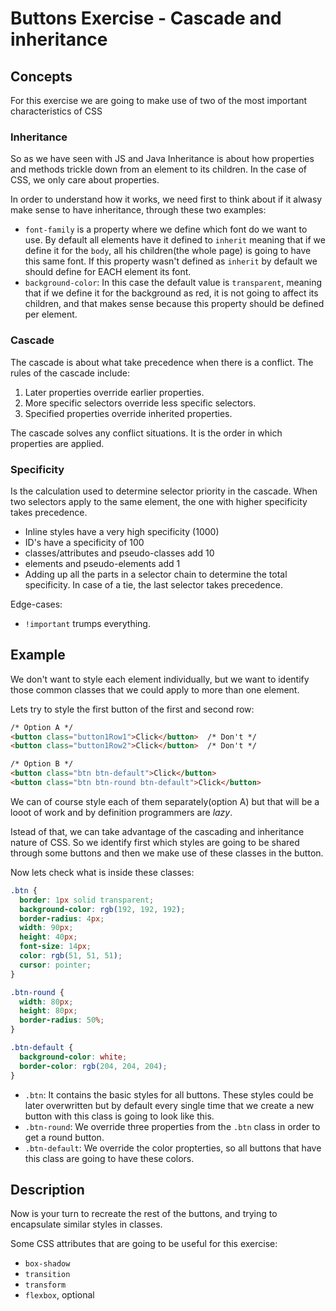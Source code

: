 # Buttons Exercise - Cascade and inheritance

## Concepts
For this exercise we are going to make use of two of the most important characteristics of CSS

### Inheritance
So as we have seen with JS and Java Inheritance is about how properties and methods trickle down from an element to its children. In the case of CSS, we only care about properties.

In order to understand how it works, we need first to think about if it alwasy make sense to have inheritance, through these two examples:
* `font-family` is a property where we define which font do we want to use. By default all elements have it defined to `inherit` meaning that if we define it for the `body`, all his children(the whole page) is going to have this same font. If this property wasn't defined as `inherit` by default we should define for EACH element its font. 
* `background-color`: In this case the default value is `transparent`, meaning that if we define it for the background as red, it is not going to affect its children, and that makes sense because this property should be defined per element.

### Cascade
The cascade is about what take precedence when there is a conflict. The rules of the cascade include:

1. Later properties override earlier properties.
2. More specific selectors override less specific selectors.
3. Specified properties override inherited properties.

The cascade solves any conflict situations. It is the order in which properties are applied.


### Specificity
Is the calculation used to determine selector priority in the cascade. When two selectors apply to the same element, the one with higher specificity takes precedence.

* Inline styles have a very high specificity (1000)
* ID's have a specificity of 100
* classes/attributes and pseudo-classes add 10
* elements and pseudo-elements add 1
* Adding up all the parts in a selector chain to determine the total specificity. In case of a tie, the last selector takes precedence.

Edge-cases:
* `!important` trumps everything. 


## Example
We don't want to style each element individually, but we want to identify those common classes that we could apply to more than one element.

Lets try to style the first button of the first and second row:
```html
/* Option A */
<button class="button1Row1">Click</button>  /* Don't */
<button class="button1Row2">Click</button>  /* Don't */

/* Option B */
<button class="btn btn-default">Click</button>
<button class="btn btn-round btn-default">Click</button>
```
We can of course style each of them separately(option A) but that will be a looot of work and by definition programmers are *lazy*.

Istead of that, we can take advantage of the cascading and inheritance nature of CSS. So we identify first which styles are going to be shared through some buttons and then we make use of these classes in the button.

Now lets check what is inside these classes:

```css
.btn {
  border: 1px solid transparent;
  background-color: rgb(192, 192, 192);
  border-radius: 4px;
  width: 90px;
  height: 40px;
  font-size: 14px;
  color: rgb(51, 51, 51);
  cursor: pointer;
}

.btn-round {
  width: 80px;
  height: 80px;
  border-radius: 50%;
}

.btn-default {
  background-color: white;
  border-color: rgb(204, 204, 204);
}
```
* `.btn`: It contains the basic styles for all buttons. These styles could be later overwritten but by default every single time that we create a new button with this class is going to look like this.
* `.btn-round`: We override three properties from the `.btn` class in order to get a round button.
* `.btn-default`: We override the color propterties, so all buttons that have this class are going to have these colors.

## Description
Now is your turn to recreate the rest of the buttons, and trying to encapsulate similar styles in classes.

Some CSS attributes that are going to be useful for this exercise:
* `box-shadow`
* `transition`
* `transform`
* `flexbox`, optional